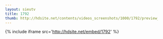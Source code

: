 ```yaml
---
layout: sieutv
title: 1792
thumb: http://hdsite.net/contents/videos_screenshots/1000/1792/preview_360p.mp4.jpg
---
```

{% include iframe src='http://hdsite.net/embed/1792' %}
 
